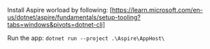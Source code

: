 Install Aspire worload by following: [https://learn.microsoft.com/en-us/dotnet/aspire/fundamentals/setup-tooling?tabs=windows&pivots=dotnet-cli]

Run the app: `dotnet run --project .\Aspire\AppHost\`
